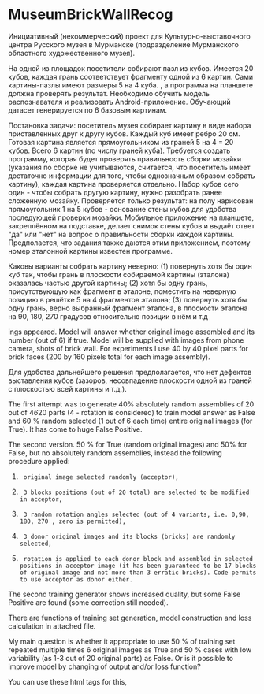 # MuseumBrickWallRecog

Инициативный (некоммерческий) проект для Культурно-выставочного центра Русского музея в Мурманске (подразделение Мурманского областного художественного музея).

На одной из площадок посетители собирают пазл из кубов. Имеется 20 кубов, каждая грань соответствует фрагменту одной из 6 картин. Сами картины-пазлы имеют размеры 5 на 4 куба. , а программа на планшете должна проверять результат. Необходимо обучить модель распознавателя и реализовать Android-приложение. Обучающий датасет генерируется по 6 базовым картинам.

Постановка задачи: посетитель музея собирает картину в виде набора приставленных друг к другу кубов. Каждый куб имеет ребро 20 см. Готовая картина является прямоугольником из граней 5 на 4 = 20 кубов. Всего 6 картин (по числу граней куба). Требуется создать программу, которая будет проверять правильность сборки мозайки (указания по сборке не учитываются, считается, что посетитель имеет достаточно информации для того, чтобы однозначным образом собрать картину), каждая картина проверяется отдельно. Набор кубов сего один - чтобы собрать другую картину, нужно разобрать ранее сложенную мозайку. Проверяется только результат: на полу нарисован прямоугольник 1 на 5 кубов - основание стены кубов для удобства последующей проверки мозайки. Мобильное приложение на планшете, закреплённом на подставке, делает снимок стены кубов и выдаёт ответ "да" или "нет" на вопрос о правильности сборки каждой картины. Предполается, что задания также даются этим приложением, поэтому номер эталонной картины известен программе.

Каковы варианты собрать картину неверно: (1) повернуть хотя бы один куб так, чтобы грань в плоскости собираемой картины (эталона) оказалась частью другой картины; (2) хотя бы одну грань, присутствующую как фрагмент в эталоне, поместить на неверную позицию в решётке 5 на 4 фрагментов эталона; (3) повернуть хотя бы одну грань, верно выбранный фрагмент эталона, в плоскости эталона на 90, 180, 270 градусов относительно позиции в нём и т.д

ings appeared. Model will answer whether original image assembled and its number (out of 6) if true. Model will be supplied with images from phone camera, shots of brick wall. For experiments  I use 40 by 40 pixel parts for brick faces (200 by 160 pixels total for each image assembly).

Для удобства дальнейшего решения предполагается, что нет дефектов выставления кубов (зазоров, несовпадение плоскости одной из граней с плоскостью всей картины и т.д.). 

The first attempt was to generate 40% absolutely random assemblies of 20 out of 4*6*20 parts (4 - rotation is considered) to train model answer as False and 60 % random selected (1 out of 6 each time) entire original images (for True). It has come to huge False Positive.

The second version. 50 % for True (random original images)  and 50% for False, but no absolutely random assemblies, instead the following procedure applied:

1)      original image selected randomly (acceptor),

2)      3 blocks positions (out of 20 total) are selected to be modified in acceptor,

3)      3 random rotation angles selected (out of 4 variants, i.e. 0,90, 180, 270 , zero is permitted),

4)      3 donor original images and its blocks (bricks) are randomly selected,

5)      rotation is applied to each donor block and assembled in selected positions in acceptor image (it has been guaranteed to be 17 blocks of original image and not more than 3 erratic bricks). Code permits to use acceptor as donor either.

The second training generator shows increased quality, but some False Positive are found (some correction still needed).  

There are functions of training set generation, model construction and loss calculation in attached file.

My main question is whether it appropriate to use 50 % of training set repeated multiple times 6 original images as True and 50 % cases with low variability (as 1-3 out of 20 original parts) as False. Or is it possible to improve model by changing of output and/or loss function?



You can use these html tags for this,



